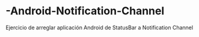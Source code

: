 # -Android-Notification-Channel
Ejercicio de arreglar aplicación Android de StatusBar a Notification Channel
